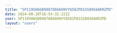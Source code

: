 ```yaml
---
title: "SP1195H6GB9987Q666H9VYQ582P81SS89S6AKRZPD"
date: 2024-08-28T16:54:32.222Z
user: SP1195H6GB9987Q666H9VYQ582P81SS89S6AKRZPD
layout: "users"
---
```

    